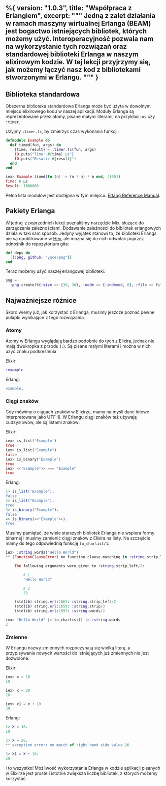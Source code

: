 %{
  version: "1.0.3",
  title: "Współpraca z Erlangiem",
  excerpt: """
  Jedną z zalet działania w ramach maszyny wirtualnej Erlanga (BEAM) jest bogactwo istniejących bibliotek, których możemy użyć.
  Interoperacyjność pozwala nam na wykorzystanie tych rozwiązań oraz standardowej biblioteki Erlanga w naszym elixirowym kodzie.
  W tej lekcji przyjrzymy się, jak możemy łączyć nasz kod z bibliotekami stworzonymi w Erlangu.
  """
}
---

## Biblioteka standardowa

Obszerna biblioteka standardowa Erlanga może być użyta w dowolnym miejscu elixirowego kodu w naszej aplikacji.
Moduły Erlanga są reprezentowane przez atomy, pisane małymi literami, na przykład `:os` czy `:timer`.

Użyjmy `:timer.tc`, by zmierzyć czas wykonania funkcji:

```elixir
defmodule Example do
  def timed(fun, args) do
    {time, result} = :timer.tc(fun, args)
    IO.puts("Time: #{time} μs")
    IO.puts("Result: #{result}")
  end
end

iex> Example.timed(fn (n) -> (n * n) * n end, [100])
Time: 8 μs
Result: 1000000
```

Pełna lista modułów jest dostępna w tym miejscu: [Erlang Reference Manual](http://erlang.org/doc/apps/stdlib/).

## Pakiety Erlanga

W jednej z poprzednich lekcji poznaliśmy narzędzie Mix, służące do zarządzania zależnościami.
Dodawanie zależności do bibliotek erlangowych działa w taki sam sposób.
Jedyny wyjątek stanowi to, że biblioteki Erlanga nie są opublikowane w [Hex](https://hex.pm), ale można się do nich odwołać poprzez odnośnik do repozytorium gita:

```elixir
def deps do
  [{:png, github: "yuce/png"}]
end
```

Teraz możemy użyć naszej erlangowej biblioteki:

```elixir
png =
  :png.create(%{:size => {30, 30}, :mode => {:indexed, 8}, :file => file, :palette => palette})
```

## Najważniejsze różnice

Skoro wiemy już, jak korzystać z Erlanga, musimy jeszcze poznać pewne pułapki wynikające z tego rozwiązania.

### Atomy

Atomy w Erlangu wyglądają bardzo podobnie do tych z Elixira, jednak nie mają dwukropka z przodu (`:`).
Są pisane małymi literami i można w nich użyć znaku podkreślenia:

Elixir:

```elixir
:example
```

Erlang:

```erlang
example.
```

### Ciągi znaków

Gdy mówimy o ciągach znaków w Elixirze, mamy na myśli dane bitowe interpretowane jako UTF-8.
W Erlangu ciągi znaków też używają cudzysłowów, ale są listami znaków:

Elixir:

```elixir
iex> is_list('Example')
true
iex> is_list("Example")
false
iex> is_binary("Example")
true
iex> <<"Example">> === "Example"
true
```

Erlang:

```erlang
1> is_list('Example').
false
2> is_list("Example").
true
3> is_binary("Example").
false
4> is_binary(<<"Example">>).
true
```

Musimy pamiętać, że wiele starszych bibliotek Erlanga nie wspiera formy binarnej i musimy zamienić ciągi znaków z Elixira na listy.
Na szczęście mamy do tego odpowiednią funkcję `to_charlist/1`:

```elixir
iex> :string.words("Hello World")
** (FunctionClauseError) no function clause matching in :string.strip_left/2

    The following arguments were given to :string.strip_left/2:

        # 1
        "Hello World"

        # 2
        32

    (stdlib) string.erl:1661: :string.strip_left/2
    (stdlib) string.erl:1659: :string.strip/3
    (stdlib) string.erl:1597: :string.words/2

iex> "Hello World" |> to_charlist() |> :string.words
2
```

### Zmienne

W Erlangu nazwy zmiennych rozpoczynają się wielką literą, a przypisywanie nowych wartości do istniejących już zmiennych nie jest dozwolone.

Elixir:

```elixir
iex> x = 10
10

iex> x = 20
20

iex> x1 = x + 10
30
```

Erlang:

```erlang
1> X = 10.
10

2> X = 20.
** exception error: no match of right hand side value 20

3> X1 = X + 10.
20
```

I to wszystko! Możliwość wykorzystania Erlanga w kodzie aplikacji pisanych w Elixirze jest proste i istotnie zwiększa liczbę bibliotek, z których możemy korzystać.
